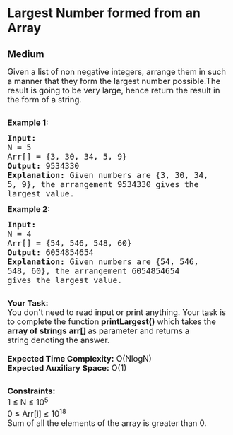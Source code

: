 # Largest Number formed from an Array
##  Medium 
<div class="problem-statement">
                <p></p><p><span style="font-size:18px">Given a list&nbsp;of non negative integers, arrange them in such a manner&nbsp;that they form the largest number possible.The result is going to be very large, hence return the result in the form of a string.</span></p>

<p><br>
<span style="font-size:18px"><strong>Example 1:</strong></span></p>

<pre><span style="font-size:18px"><strong>Input:</strong> 
N = 5
Arr[] = {3,&nbsp;30,&nbsp;34,&nbsp;5,&nbsp;9}
<strong>Output:</strong> 9534330
<strong>Explanation:</strong> Given numbers are {3,&nbsp;30,&nbsp;34,
5,&nbsp;9}, the arrangement 9534330 gives the
largest value.</span></pre>

<p><span style="font-size:18px"><strong>Example 2:</strong></span></p>

<pre><span style="font-size:18px"><strong>Input:</strong> 
N = 4
Arr[] = {54, 546, 548, 60}
<strong>Output:</strong> 6054854654
<strong>Explanation:</strong> Given numbers are {54, 546,
548, 60}, the arrangement 6054854654 
gives the largest value.</span></pre>

<p><br>
<span style="font-size:18px"><strong>Your Task:&nbsp;&nbsp;</strong><br>
You don't need to read input or print anything. Your task is to complete the function&nbsp;<strong>printLargest()</strong>&nbsp;which takes the <strong>array of strings</strong>&nbsp;<strong>arr[]</strong><strong>&nbsp;</strong>as parameter and returns a string&nbsp;denoting&nbsp;the answer.<br>
<br>
<strong>Expected Time Complexity:</strong>&nbsp;O(NlogN)<br>
<strong>Expected Auxiliary Space:</strong>&nbsp;O(1)</span></p>

<p><br>
<span style="font-size:18px"><strong>Constraints:</strong><br>
1 ≤ N ≤ 10<sup>5</sup><br>
0 ≤ Arr[i] ≤ 10<sup>18</sup></span><br>
<span style="font-size:18px">Sum of all the elements of the array is greater than 0.</span></p>
 <p></p>
            </div>